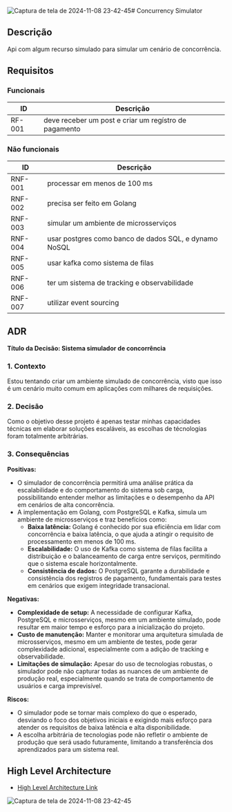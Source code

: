 ![Captura de tela de 2024-11-08 23-42-45](https://github.com/user-attachments/assets/62c3ab9e-a42d-427a-9c11-3a05958271ee)# Concurrency Simulator

## Descrição 

Api com algum recurso simulado para simular um cenário de concorrência.

## Requisitos

### Funcionais

| ID       | Descrição                                                                 |
|----------|---------------------------------------------------------------------------|
| RF-001   | deve receber um post e criar um regístro de pagamento                     |

### Não funcionais

| ID       | Descrição                                                                 |
|----------|---------------------------------------------------------------------------|
| RNF-001  | processar em menos de 100 ms                                              |
| RNF-002  | precisa ser feito em Golang                                               |
| RNF-003  | simular um ambiente de microsserviços                                     |
| RNF-004  | usar postgres como banco de dados SQL, e dynamo NoSQL                     |
| RNF-005  | usar kafka como sistema de filas                                          |
| RNF-006  | ter um sistema de tracking e observabilidade                              |
| RNF-007  | utilizar event sourcing                                                   |

## ADR

**Título da Decisão: Sistema simulador de concorrência**  

### 1. Contexto
Estou tentando criar um ambiente simulado de concorrência, visto que isso é um cenário muito comum em aplicações com milhares de requisições.

### 2. Decisão
Como o objetivo desse projeto é apenas testar minhas capacidades técnicas em elaborar soluções escaláveis, as escolhas de técnologias foram totalmente arbitrárias.

### 3. Consequências
**Positivas:**
- O simulador de concorrência permitirá uma análise prática da escalabilidade e do comportamento do sistema sob carga, possibilitando entender melhor as limitações e o desempenho da API em cenários de alta concorrência.
- A implementação em Golang, com PostgreSQL e Kafka, simula um ambiente de microsserviços e traz benefícios como:
  - **Baixa latência:** Golang é conhecido por sua eficiência em lidar com concorrência e baixa latência, o que ajuda a atingir o requisito de processamento em menos de 100 ms.
  - **Escalabilidade:** O uso de Kafka como sistema de filas facilita a distribuição e o balanceamento de carga entre serviços, permitindo que o sistema escale horizontalmente.
  - **Consistência de dados:** O PostgreSQL garante a durabilidade e consistência dos registros de pagamento, fundamentais para testes em cenários que exigem integridade transacional.

**Negativas:**
- **Complexidade de setup:** A necessidade de configurar Kafka, PostgreSQL e microsserviços, mesmo em um ambiente simulado, pode resultar em maior tempo e esforço para a inicialização do projeto.
- **Custo de manutenção:** Manter e monitorar uma arquitetura simulada de microsserviços, mesmo em um ambiente de testes, pode gerar complexidade adicional, especialmente com a adição de tracking e observabilidade.
- **Limitações de simulação:** Apesar do uso de tecnologias robustas, o simulador pode não capturar todas as nuances de um ambiente de produção real, especialmente quando se trata de comportamento de usuários e carga imprevisível.

**Riscos:**
- O simulador pode se tornar mais complexo do que o esperado, desviando o foco dos objetivos iniciais e exigindo mais esforço para atender os requisitos de baixa latência e alta disponibilidade.
- A escolha arbitrária de tecnologias pode não refletir o ambiente de produção que será usado futuramente, limitando a transferência dos aprendizados para um sistema real.

## High Level Architecture

- [High Level Architecture Link](https://miro.com/welcomeonboard/Ymx1M214YVEyTHpNU3BFYmVHSXV0bEVNeDhvWU10allDUjJ1Smc4eGlOcjljbEZBRldETFJrbFd1WGRZUUtVMlhRTW54Ujd5UEtEQ3BsbVFxcGo4R1lmd0xrMTVwc0ljUkQ2OU9lU2x6T2Y3RUtZczJpZGQzTStuY0l2TGZ6L0chZQ==?share_link_id=599870259324)

![Captura de tela de 2024-11-08 23-42-45](https://github.com/user-attachments/assets/aefeabd5-20f8-4e6e-a1ef-0a8cbf386b22)
